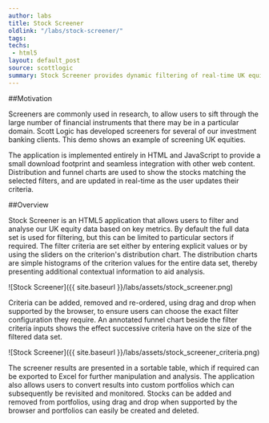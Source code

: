 ```yaml
---
author: labs
title: Stock Screener
oldlink: "/labs/stock-screener/"
tags: 
techs:
 - html5
layout: default_post
source: scottlogic
summary: Stock Screener provides dynamic filtering of real-time UK equity data for both analytical and portfolio-building purposes.
---
```

##Motivation

Screeners are commonly used in research, to allow users to sift through the large number of financial instruments that there may be in a particular domain. Scott Logic has developed screeners for several of our investment banking clients. This demo shows an example of screening UK equities.

The application is implemented entirely in HTML and JavaScript to provide a small download footprint and seamless integration with other web content. Distribution and funnel charts are used to show the stocks matching the selected filters, and are updated in real-time as the user updates their criteria.

##Overview

Stock Screener is an HTML5 application that allows users to filter and analyse our UK equity data based on key metrics. By default the full data set is used for filtering, but this can be limited to particular sectors if required. The filter criteria are set either by entering explicit values or by using the sliders on the criterion's distribution chart. The distribution charts are simple histograms of the criterion values for the entire data set, thereby presenting additional contextual information to aid analysis.

![Stock Screener]({{ site.baseurl }}/labs/assets/stock_screener.png)

Criteria can be added, removed and re-ordered, using drag and drop when supported by the browser, to ensure users can choose the exact filter configuration they require. An annotated funnel chart beside the filter criteria inputs shows the effect successive criteria have on the size of the filtered data set.

![Stock Screener]({{ site.baseurl }}/labs/assets/stock_screener_criteria.png)

The screener results are presented in a sortable table, which if required can be exported to Excel for further manipulation and analysis. The application also allows users to convert results into custom portfolios which can subsequently be revisited and monitored. Stocks can be added and removed from portfolios, using drag and drop when supported by the browser and portfolios can easily be created and deleted.


